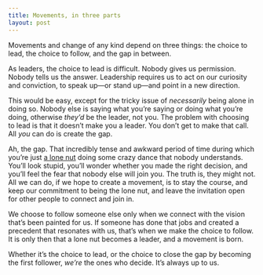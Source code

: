 ```yaml
---
title: Movements, in three parts
layout: post
---
```


Movements and change of any kind depend on three things: the choice to lead, the choice to follow, and the gap in between.

As leaders, the choice to lead is difficult. Nobody gives us permission. Nobody tells us the answer. Leadership requires us to act on our curiosity and conviction, to speak up—or stand up—and point in a new direction.

This would be easy, except for the tricky issue of *necessarily* being alone in doing so. Nobody else is saying what you’re saying or doing what you’re doing, otherwise *they’d* be the leader, not you. The problem with choosing to lead is that it doesn’t make you a leader. You don’t get to make that call. All *you* can do is create the gap.

Ah, the gap. That incredibly tense and awkward period of time during which you’re just [a lone nut](https://www.ted.com/talks/derek_sivers_how_to_start_a_movement) doing some crazy dance that nobody understands. You’ll look stupid, you’ll wonder whether you made the right decision, and you’ll feel the fear that nobody else will join you. The truth is, they might not. All we can do, if we hope to create a movement, is to stay the course, and keep our commitment to being the lone nut, and leave the invitation open for other people to connect and join in.

We choose to follow someone else only when we connect with the vision that’s been painted for us. If someone has done that jobs and created a precedent that resonates with us, that’s when we make the choice to follow. It is only then that a lone nut becomes a leader, and a movement is born.

Whether it’s the choice to lead, or the choice to close the gap by becoming the first follower, *we’re* the ones who decide. It’s always up to us.
